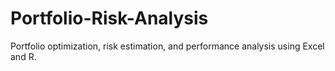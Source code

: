 # Portfolio-Risk-Analysis
Portfolio optimization, risk estimation, and performance analysis using Excel and R. 
